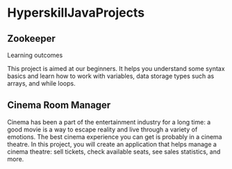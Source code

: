 # HyperskillJavaProjects

## Zookeeper
Learning outcomes

This project is aimed at our beginners. It helps you understand some syntax basics and learn how to work with variables, data storage types such as arrays, and while loops.
## Cinema Room Manager

Cinema has been a part of the entertainment industry for a long time: a good movie is a way to escape reality and live through a variety of emotions. The best cinema experience you can get is probably in a cinema theatre. In this project, you will create an application that helps manage a cinema theatre: sell tickets, check available seats, see sales statistics, and more.
